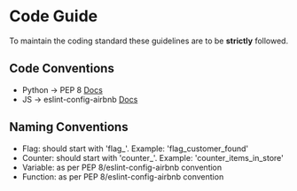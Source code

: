 # Code Guide
To maintain the coding standard these guidelines are to be **strictly** followed.

## Code Conventions
- Python -> PEP 8 [Docs](https://www.python.org/dev/peps/pep-0008)
- JS -> eslint-config-airbnb [Docs](https://github.com/airbnb/javascript/tree/master/packages/eslint-config-airbnb)

## Naming Conventions
- Flag: should start with 'flag_'. Example: 'flag_customer_found'
- Counter: should start with 'counter_'. Example: 'counter_items_in_store'
- Variable: as per PEP 8/eslint-config-airbnb convention
- Function: as per PEP 8/eslint-config-airbnb convention 
